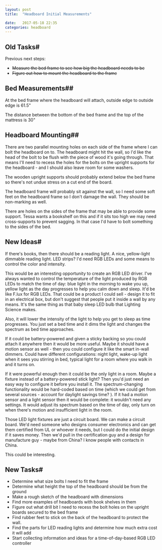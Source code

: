 ```yaml
---
layout: post
title:  "Headboard Initial Measurements"

date:   2017-05-18 22:35
categories: headboard
---
```


## Old Tasks#

Previous next steps:

* ~~Measure the bed frame to see how big the headboard needs to be~~
* ~~Figure out how to mount the headboard to the frame~~

## Bed Measurements##

At the bed frame where the headboard will attach, outside edge to outside edge is 61.5"

The distance between the bottom of the bed frame and the top of the mattress is 30"

## Headboard Mounting##

There are two parallel mounting holes on each side of the frame where I can bolt the headboard on to. The headboard might hit the wall, so I'd like
the head of the bolt to be flush with the piece of wood it's going through. That means I'll need to recess the holes for the bolts on the upright
supports for the headboard - and I should also leave room for some washers.

The wooden upright supports should probably extend below the bed frame so there's not undue stress on a cut end of the board. 

The headboard frame will probably sit against the wall, so I need some soft feet on the headboard frame so I don't damage the wall. They should be
non-marking as well. 

There are holes on the sides of the frame that may be able to provide some support. Tessa wants a bookshelf on this and if it sits too high we may
need cross-supports to prevent sagging. In that case I'd have to bolt something to the sides of the bed.

## New Ideas#

If there's books, then there should be a reading light. A nice, yellow-light dimmable reading light. LED strips? I'd need RGB LEDs and some means
to control the color and intensity. 

This would be an interesting opportunity to create an RGB LED driver. I've always wanted to control the temperature of the light produced by RGB 
LEDs to match the time of day: blue light in the morning to wake you up, yellow light as the day progresses to help you calm down and sleep.
It'd be like F.lux for RGB LEDs. That could be a product I could sell - design it to fit in an electrical box, but don't suggest that people put 
it inside a wall by any means. It's the same thing as that baby sleep LED bulb that Lighting Science makes. 

Also, it will lower the intensity of the light to help you get to sleep as time progresses. You just set a bed time and it dims the light and 
changes the spectrum as bed time approaches.

If it could be battery-powered and given a sticky backing so you could attach it anywhere then it would be more useful. Maybe it should have a 
motion sensor as well - then you could configure it like the smart in-wall dimmers. Could have different configurations: night light, wake-up
light when it sees you stirring in bed, typical light for a room where you walk in and it turns on.

If it were powerful enough then it could be the only light in a room. Maybe a fixture instead of a battery-powered stick light? Then you'd just need an easy way to configure it before you install it. The spectrum-changing functionality would be hard-coded based on time (which we could get
from several sources - account for daylight savings time? ). If it had a motion sensor and a light sensor then it would be complete: it wouldn't
need any settings. It would adjust its spectrum based on the time of day, only turn on when there's motion and insufficient light in the room.

Those LED light fixtures are just a circuit board. We can make a circuit board. We'd need someone who designs consumer electronics and can get
them certified from UL or whoever it needs, but I could do the initial design if it saves money. Then we'd pull in the certification guy and
a design for manufacture guy - maybe from China? I know people with contacts in China. 

This could be interesting.


## New Tasks#

* Determine what size bolts I need to fit the frame
* Determine what height the top of the headboard should be from the ground
* Make a rough sketch of the headboard with dimensions
* Find more examples of headboards with book shelves in them
* Figure out what drill bit I need to recess the bolt holes on the upright boards secured to the bed frame
* Find rubber feet to stick on the back of the headboard to protect the wall.
* Find the parts for LED reading lights and determine how much extra cost it will add
* Start collecting information and ideas for a time-of-day-based RGB LED controller